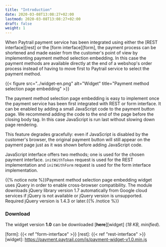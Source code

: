 ```yaml
---
title: "Introduction"
date: 2020-03-08T13:08:27+02:00
lastmod: 2020-03-08T13:08:27+02:00
draft: false
weight: 1
---
```


When Paytrail payment service has been integrated using either the [REST interface][rest] or the [form interface][form], the payment process can be shortened and made easier from the customer's point of view by implementing payment method selection embedding. In this case the payment methods are available directly at the end of a webshop's order process instead of having to move first to Paytrail service to select the payment method.

{{< figure src="../widget-en.png" alt="Widget" title="Payment method selection page embedding" >}}

The payment method selection page embedding is easy to implement once the payment service has been first integrated with REST or form interface. It can be enabled by adding a small JavaScript code to the payment button page. We recommend adding the code to the end of the page before the closing body tag. In this case JavaScript is run last without slowing down page rendering.

This feature degrades gracefully: even if JavaScript is disabled by the customer's browser, the original payment button will still appear on the payment page just as it was shown before adding JavaScript code.

JavaScript interface offers two methods; one is used for the chosen payment interface. `initWithToken` request is used for the REST implementation and `initWithForm` request is used for the form interface implementation.

{{% notice note %}}Payment method selection page embedding widget uses jQuery in order to enable cross-browser compatibility. The module downloads jQuery library version 1.7 automatically from Google cloud services if jQuery is not available or jQuery version is unsupported. Required jQuery version is 1.4.3 or later.{{% /notice %}}

### Download

The widget version **1.0** can be downloaded [**here**][widget] (_18 KB, minified_).

[form]: {{< ref "form-interface" >}}
[rest]: {{< ref "rest-interface" >}}
[widget]: https://payment.paytrail.com/js/payment-widget-v1.0.min.js
